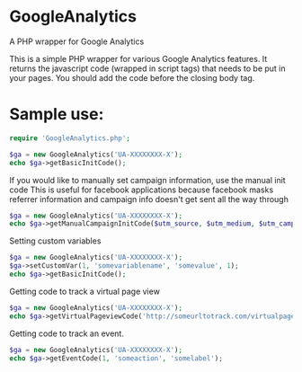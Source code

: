 GoogleAnalytics
===============

A PHP wrapper for Google Analytics

This is a simple PHP wrapper for various Google Analytics features. It returns the javascript code (wrapped in script tags) that needs to be put in your pages. You should add the code before the closing body tag.

Sample use:
==============

```php
require 'GoogleAnalytics.php';

$ga = new GoogleAnalytics('UA-XXXXXXXX-X');
echo $ga->getBasicInitCode();
```


If you would like to manually set campaign information, use the manual init code
This is useful for facebook applications because facebook masks referrer information and campaign info doesn't get sent all the way through
```php
$ga = new GoogleAnalytics('UA-XXXXXXXX-X');
echo $ga->getManualCampaignInitCode($utm_source, $utm_medium, $utm_campaign, $utm_content, $utm_term, $referrer);
```

Setting custom variables
```php
$ga = new GoogleAnalytics('UA-XXXXXXXX-X');
$ga->setCustomVar(1, 'somevariablename', 'somevalue', 1);
echo $ga->getBasicInitCode();
```

Getting code to track a virtual page view
```php
$ga = new GoogleAnalytics('UA-XXXXXXXX-X');
echo $ga->getVirtualPageviewCode('http://someurltotrack.com/virtualpage');
```

Getting code to track an event.
```php
$ga = new GoogleAnalytics('UA-XXXXXXXX-X');
echo $ga->getEventCode(1, 'someaction', 'somelabel');
```
